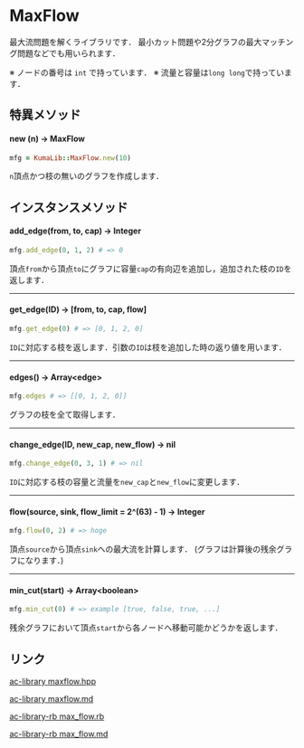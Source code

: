# MaxFlow
最大流問題を解くライブラリです．
最小カット問題や2分グラフの最大マッチング問題などでも用いられます．

※ ノードの番号は `int` で持っています．
※ 流量と容量は`long long`で持っています．

## 特異メソッド
#### new (n) -> MaxFlow
```ruby
mfg = KumaLib::MaxFlow.new(10)
```
`n`頂点かつ枝の無いのグラフを作成します．

## インスタンスメソッド
#### add_edge(from, to, cap) -> Integer
```ruby
mfg.add_edge(0, 1, 2) # => 0
```
頂点`from`から頂点`to`にグラフに容量`cap`の有向辺を追加し，追加された枝の`ID`を返します．

___

#### get_edge(ID) -> [from, to, cap, flow]
```ruby
mfg.get_edge(0) # => [0, 1, 2, 0]
```
`ID`に対応する枝を返します．引数の`ID`は枝を追加した時の返り値を用います．

___

#### edges() -> Array\<edge>
```ruby
mfg.edges # => [[0, 1, 2, 0]]
```
グラフの枝を全て取得します．

___

#### change_edge(ID, new_cap, new_flow) -> nil
```ruby
mfg.change_edge(0, 3, 1) # => nil
```
`ID`に対応する枝の容量と流量を`new_cap`と`new_flow`に変更します．

___

#### flow(source, sink, flow_limit = 2^(63) - 1) -> Integer
```ruby
mfg.flow(0, 2) # => hoge
```
頂点`source`から頂点`sink`への最大流を計算します．
(グラフは計算後の残余グラフになります．)

___

#### min_cut(start) -> Array\<boolean>
```ruby
mfg.min_cut(0) # => example [true, false, true, ...]
```
残余グラフにおいて頂点`start`から各ノードへ移動可能かどうかを返します．

## リンク

[ac-library maxflow.hpp](https://github.com/atcoder/ac-library/blob/master/atcoder/maxflow.hpp)

[ac-library maxflow.md](https://github.com/atcoder/ac-library/blob/master/document_ja/maxflow.md)

[ac-library-rb max_flow.rb](https://github.com/universato/ac-library-rb/blob/main/lib/max_flow.rb)

[ac-library-rb max_flow.md](https://github.com/universato/ac-library-rb/blob/main/document_ja/max_flow.md)